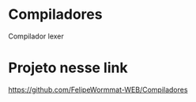 # Compiladores
Compilador lexer

# Projeto nesse link
https://github.com/FelipeWormmat-WEB/Compiladores
